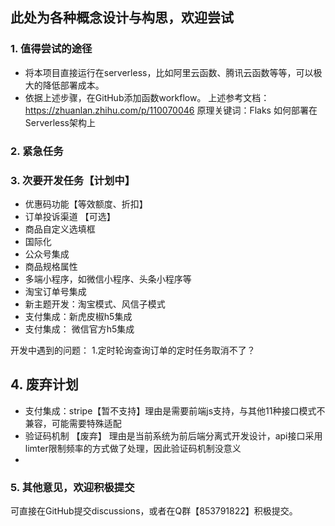 
## 此处为各种概念设计与构思，欢迎尝试

### 1. 值得尝试的途径
- 将本项目直接运行在serverless，比如阿里云函数、腾讯云函数等等，可以极大的降低部署成本。
- 依据上述步骤，在GitHub添加函数workflow。
上述参考文档：https://zhuanlan.zhihu.com/p/110070046
原理关键词：Flaks 如何部署在Serverless架构上



### 2. 紧急任务



### 3. 次要开发任务【计划中】

- 优惠码功能【等效额度、折扣】
- 订单投诉渠道 【可选】
- 商品自定义选填框
- 国际化
- 公众号集成
- 商品规格属性
- 多端小程序，如微信小程序、头条小程序等
- 淘宝订单号集成
- 新主题开发：淘宝模式、风信子模式
- 支付集成：新虎皮椒h5集成
- 支付集成： 微信官方h5集成

开发中遇到的问题：
1.定时轮询查询订单的定时任务取消不了？

## 4. 废弃计划
- 支付集成：stripe【暂不支持】理由是需要前端js支持，与其他11种接口模式不兼容，可能需要特殊适配
- 验证码机制 【废弃】 理由是当前系统为前后端分离式开发设计，api接口采用limter限制频率的方式做了处理，因此验证码机制没意义
- 

### 5. 其他意见，欢迎积极提交
可直接在GitHub提交discussions，或者在Q群【853791822】积极提交。
